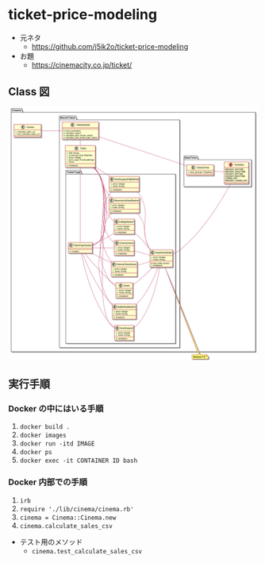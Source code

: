 # ticket-price-modeling

- 元ネタ
  - https://github.com/j5ik2o/ticket-price-modeling
- お題
  - https://cinemacity.co.jp/ticket/

## Class 図

![class-uml](https://github.com/missyu3/ticket-price-modeling/blob/images/class.png)

## 実行手順

### Docker の中にはいる手順

1. `docker build .`
1. `docker images`
1. `docker run -itd IMAGE`
1. `docker ps`
1. `docker exec -it CONTAINER ID bash`

### Docker 内部での手順

1. `irb`
1. `require './lib/cinema/cinema.rb'`
1. `cinema = Cinema::Cinema.new`
1. `cinema.calculate_sales_csv`

- テスト用のメソッド
  - `cinema.test_calculate_sales_csv`
